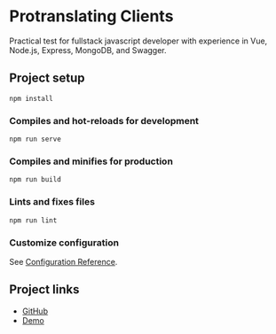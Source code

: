 # Protranslating Clients
Practical test for fullstack javascript developer with experience in Vue, Node.js, Express, MongoDB, and Swagger.

## Project setup
```
npm install
```

### Compiles and hot-reloads for development
```
npm run serve
```

### Compiles and minifies for production
```
npm run build
```

### Lints and fixes files
```
npm run lint
```

### Customize configuration
See [Configuration Reference](https://cli.vuejs.org/config/).

## Project links
- [GitHub](https://github.com/Odumz/protranslating_clients.git)
- [Demo]()